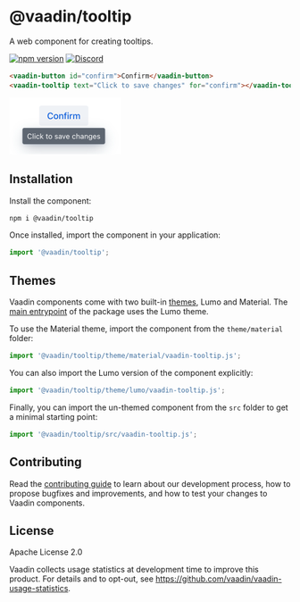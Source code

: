 # @vaadin/tooltip

A web component for creating tooltips.

[![npm version](https://badgen.net/npm/v/@vaadin/tooltip)](https://www.npmjs.com/package/@vaadin/tooltip)
[![Discord](https://img.shields.io/discord/732335336448852018?label=discord)](https://discord.gg/PHmkCKC)

```html
<vaadin-button id="confirm">Confirm</vaadin-button>
<vaadin-tooltip text="Click to save changes" for="confirm"></vaadin-tooltip>
```

[<img src="https://raw.githubusercontent.com/vaadin/web-components/main/packages/tooltip/screenshot.png" width="200" alt="Screenshot of vaadin-tooltip">](https://vaadin.com/docs/latest/components/tooltip)

## Installation

Install the component:

```sh
npm i @vaadin/tooltip
```

Once installed, import the component in your application:

```js
import '@vaadin/tooltip';
```

## Themes

Vaadin components come with two built-in [themes](https://vaadin.com/docs/latest/styling), Lumo and Material.
The [main entrypoint](https://github.com/vaadin/web-components/blob/main/packages/tooltip/vaadin-tooltip.js) of the package uses the Lumo theme.

To use the Material theme, import the component from the `theme/material` folder:

```js
import '@vaadin/tooltip/theme/material/vaadin-tooltip.js';
```

You can also import the Lumo version of the component explicitly:

```js
import '@vaadin/tooltip/theme/lumo/vaadin-tooltip.js';
```

Finally, you can import the un-themed component from the `src` folder to get a minimal starting point:

```js
import '@vaadin/tooltip/src/vaadin-tooltip.js';
```

## Contributing

Read the [contributing guide](https://vaadin.com/docs/latest/contributing/overview) to learn about our development process, how to propose bugfixes and improvements, and how to test your changes to Vaadin components.

## License

Apache License 2.0

Vaadin collects usage statistics at development time to improve this product.
For details and to opt-out, see https://github.com/vaadin/vaadin-usage-statistics.
